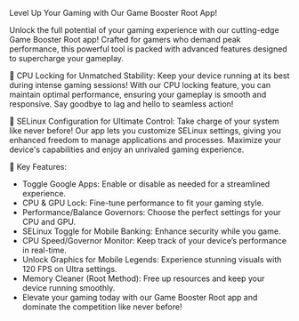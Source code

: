 Level Up Your Gaming with Our Game Booster Root App!

Unlock the full potential of your gaming experience with our cutting-edge Game Booster Root app! Crafted for gamers who demand peak performance, this powerful tool is packed with advanced features designed to supercharge your gameplay.

🚀 CPU Locking for Unmatched Stability:
Keep your device running at its best during intense gaming sessions! With our CPU locking feature, you can maintain optimal performance, ensuring your gameplay is smooth and responsive. Say goodbye to lag and hello to seamless action!

🔧 SELinux Configuration for Ultimate Control:
Take charge of your system like never before! Our app lets you customize SELinux settings, giving you enhanced freedom to manage applications and processes. Maximize your device's capabilities and enjoy an unrivaled gaming experience.

🌟 Key Features:

- Toggle Google Apps: Enable or disable as needed for a streamlined experience.
- CPU & GPU Lock: Fine-tune performance to fit your gaming style.
- Performance/Balance Governors: Choose the perfect settings for your CPU and GPU.
- SELinux Toggle for Mobile Banking: Enhance security while you game.
- CPU Speed/Governor Monitor: Keep track of your device’s performance in real-time.
- Unlock Graphics for Mobile Legends: Experience stunning visuals with 120 FPS on Ultra settings.
- Memory Cleaner (Root Method): Free up resources and keep your device running smoothly.
- Elevate your gaming today with our Game Booster Root app and dominate the competition like never before!
